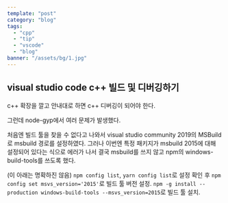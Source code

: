 ```yaml
---
template: "post"
category: "blog"
tags: 
  - "cpp"
  - "tip"
  - "vscode"
  - "blog"
banner: "/assets/bg/1.jpg"
---
```


## visual studio code c++ 빌드 및 디버깅하기

c++ 확장을 깔고 안내대로 하면 c++ 디버깅이 되어야 한다.

그런데 node-gyp에서 여러 문제가 발생했다.

처음엔 빌드 툴을 찾을 수 없다고 나와서 visual studio community 2019의 MSBuild로 msbuild 경로를 설정하였다. 그러나 이번엔 특정 패키지가 msbuild 2015에 대해 설정되어 있다는 식으로 에러가 나서 결국 msbuild를 쓰지 않고 npm의 windows-build-tools를 쓰도록 했다.

(이 아래는 명확하진 않음)
`npm config list`, `yarn config list`로 설정 확인 후 `npm config set msvs_version='2015'`로 빌드 툴 버전 설정. 
`npm -g install --production windows-build-tools --msvs_version=2015`로 빌드 툴 설치.

